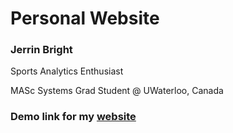 # Personal Website
<h3> Jerrin Bright</h3>
<p> Sports Analytics Enthusiast </p>
<p> MASc Systems Grad Student @ UWaterloo, Canada</p> 
<h3> Demo link for my <a href="jerrinbright.github.io">website</a></h3>
